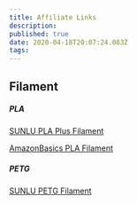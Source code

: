 ```yaml
---
title: Affiliate Links
description: 
published: true
date: 2020-04-18T20:07:24.083Z
tags: 
---
```




## Filament
##### PLA

[SUNLU PLA Plus Filament](https://amzn.to/2Vjaa2J)

[AmazonBasics PLA Filament](https://amzn.to/3bfIIs9)

##### PETG
[SUNLU PETG Filament](https://amzn.to/2RKqTcY)